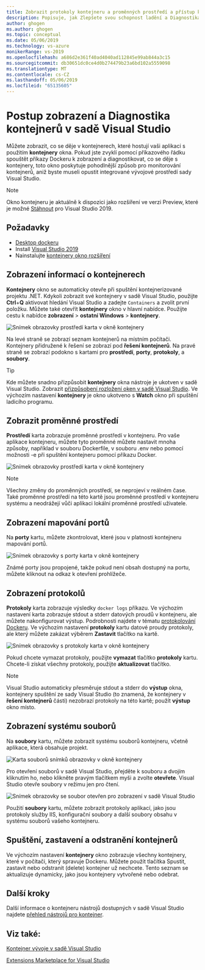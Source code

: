 ```yaml
---
title: Zobrazit protokoly kontejneru a proměnných prostředí a přístup k systému souborů.
description: Popisuje, jak Zlepšete svou schopnost ladění a Diagnostika aplikací založených na kontejnerech v sadě Visual Studio pomocí panelu nástrojů Pokud chcete zobrazit, co se děje uvnitř kontejnerů, které hostují vaši aplikaci.
author: ghogen
ms.author: ghogen
ms.topic: conceptual
ms.date: 05/06/2019
ms.technology: vs-azure
monikerRange: vs-2019
ms.openlocfilehash: a686d2e361f40ad4040ad112845e99ab844a3c15
ms.sourcegitcommit: db30651dc0ce4d0b274479b23a6bd102a5559098
ms.translationtype: MT
ms.contentlocale: cs-CZ
ms.lasthandoff: 05/06/2019
ms.locfileid: "65135605"
---
```

# <a name="how-to-view-and-diagnose-containers-in-visual-studio"></a>Postup zobrazení a Diagnostika kontejnerů v sadě Visual Studio

Můžete zobrazit, co se děje v kontejnerech, které hostují vaši aplikaci s použitím **kontejnery** okna. Pokud jste zvyklí pomocí příkazového řádku spouštět příkazy Dockeru k zobrazení a diagnostikovat, co se děje s kontejnery, toto okno poskytuje pohodlnější způsob pro monitorování kontejnerů, aniž byste museli opustit integrované vývojové prostředí sady Visual Studio.

> [!NOTE]
> Okno kontejneru je aktuálně k dispozici jako rozšíření ve verzi Preview, které je možné [Stáhnout](https://aka.ms/vscontainerspreview) pro Visual Studio 2019.

## <a name="prerequisites"></a>Požadavky

- [Desktop dockeru](https://hub.docker.com/editions/community/docker-ce-desktop-windows)
- Install [Visual Studio 2019](https://visualstudio.microsoft.com/downloads/?utm_medium=microsoft&utm_source=docs.microsoft.com&utm_campaign=inline+link&utm_content=download+vs2019)
- Nainstalujte [kontejnery okno rozšíření](https://aka.ms/vscontainerspreview)

## <a name="view-information-about-your-containers"></a>Zobrazení informací o kontejnerech

**Kontejnery** okno se automaticky otevře při spuštění kontejnerizované projektu .NET. Kdykoli zobrazit své kontejnery v sadě Visual Studio, použijte **Ctrl**+**Q** aktivovat hledání Visual Studio a zadejte `Containers` a zvolit první položku. Můžete také otevřít **kontejnery** okno v hlavní nabídce. Použijte cestu k nabídce **zobrazení** > **ostatní Windows** > **kontejnery**.  

![Snímek obrazovky prostředí karta v okně kontejnery](media/view-and-diagnose-containers/container-window.png)

Na levé straně se zobrazí seznam kontejnerů na místním počítači. Kontejnery přidružené k řešení se zobrazí pod **řešení kontejnerů**. Na pravé straně se zobrazí podokno s kartami pro **prostředí**, **porty**, **protokoly**, a **soubory**.

> [!TIP]
> Kde můžete snadno přizpůsobit **kontejnery** okna nástroje je ukotven v sadě Visual Studio. Zobrazit [přizpůsobení rozložení oken v sadě Visual Studio](/visualstudio/ide/customizing-window-layouts-in-visual-studio). Ve výchozím nastavení **kontejnery** je okno ukotveno s **Watch** okno při spuštění ladicího programu.

## <a name="view-environment-variables"></a>Zobrazit proměnné prostředí

**Prostředí** karta zobrazuje proměnné prostředí v kontejneru. Pro vaše aplikace kontejneru, můžete tyto proměnné můžete nastavit mnoha způsoby, například v souboru Dockerfile, v souboru .env nebo pomocí možnosti -e při spuštění kontejneru pomocí příkazu Docker.

![Snímek obrazovky prostředí karta v okně kontejnery](media/view-and-diagnose-containers/container-environment-vars.png)

> [!NOTE]
> Všechny změny do proměnných prostředí, se neprojeví v reálném čase. Také proměnné prostředí na této kartě jsou proměnné prostředí v kontejneru systému a neodrážejí vůči aplikaci lokální proměnné prostředí uživatele.

## <a name="view-port-mappings"></a>Zobrazení mapování portů

Na **porty** kartu, můžete zkontrolovat, které jsou v platnosti kontejneru mapování portů.

![Snímek obrazovky s porty karta v okně kontejnery](media/view-and-diagnose-containers/container-ports.png)

Známé porty jsou propojené, takže pokud není obsah dostupný na portu, můžete kliknout na odkaz k otevření prohlížeče.

## <a name="view-logs"></a>Zobrazení protokolů

**Protokoly** karta zobrazuje výsledky `docker logs` příkazu. Ve výchozím nastavení karta zobrazuje stdout a stderr datových proudů v kontejneru, ale můžete nakonfigurovat výstup. Podrobnosti najdete v tématu [protokolování Dockeru](https://docs.docker.com/config/containers/logging/).  Ve výchozím nastavení **protokoly** kartu datové proudy protokoly, ale který můžete zakázat výběrem **Zastavit** tlačítko na kartě.

![Snímek obrazovky s protokoly karta v okně kontejnery](media/view-and-diagnose-containers/containers-logs.jpg)

Pokud chcete vymazat protokoly, použijte **vymazat** tlačítko **protokoly** kartu.  Chcete-li získat všechny protokoly, použijte **aktualizovat** tlačítko.

> [!NOTE]
> Visual Studio automaticky přesměruje stdout a stderr do **výstup** okna, kontejnery spuštění ze sady Visual Studio (to znamená, že kontejnery v **řešení kontejnerů** části) nezobrazí protokoly na této kartě; použít **výstup** okno místo.

## <a name="view-the-filesystem"></a>Zobrazení systému souborů

Na **soubory** kartu, můžete zobrazit systému souborů kontejneru, včetně aplikace, která obsahuje projekt.

![Karta souborů snímků obrazovky v okně kontejnery](media/view-and-diagnose-containers/container-filesystem.png)

Pro otevření souborů v sadě Visual Studio, přejděte k souboru a dvojím kliknutím ho, nebo klikněte pravým tlačítkem myši a zvolte **otevřete**. Visual Studio otevře soubory v režimu jen pro čtení.

![Snímek obrazovky se soubor otevřen pro zobrazení v sadě Visual Studio](media/view-and-diagnose-containers/container-file-open.png)

Použití **soubory** kartu, můžete zobrazit protokoly aplikací, jako jsou protokoly služby IIS, konfigurační soubory a další soubory obsahu v systému souborů vašeho kontejneru.

## <a name="start-stop-and-remove-containers"></a>Spuštění, zastavení a odstranění kontejnerů

Ve výchozím nastavení **kontejnery** okno zobrazuje všechny kontejnery, které v počítači, který spravuje Dockeru. Můžete použít tlačítka Spustit, zastavit nebo odstranit (delete) kontejner už nechcete.  Tento seznam se aktualizuje dynamicky, jako jsou kontejnery vytvořené nebo odebrat.

## <a name="next-steps"></a>Další kroky

Další informace o kontejneru nástrojů dostupných v sadě Visual Studio najdete [přehled nástrojů pro kontejner](overview.md).

## <a name="see-also"></a>Viz také:

[Kontejner vývoje v sadě Visual Studio](/visualstudio/containers)

[Extensions Marketplace for Visual Studio](https://marketplace.visualstudio.com/)
